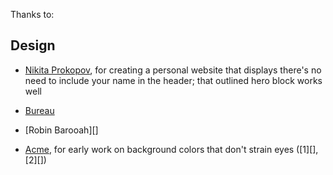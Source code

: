 Thanks to:

## Design

- [Nikita Prokopov][], for creating a personal website that displays there's
  no need to include your name in the header; that outlined hero block works well

- [Bureau][]
- [Robin Barooah][]

- [Acme][], for early work on background colors that don't strain eyes ([1][], [2][])

[Nikita Prokopov]: https://web.archive.org/web/20190117142358/http://tonsky.me
[Bureau]: https://bureau.ru
[Acme]: https://en.wikipedia.org/wiki/Acme_(text_editor)
